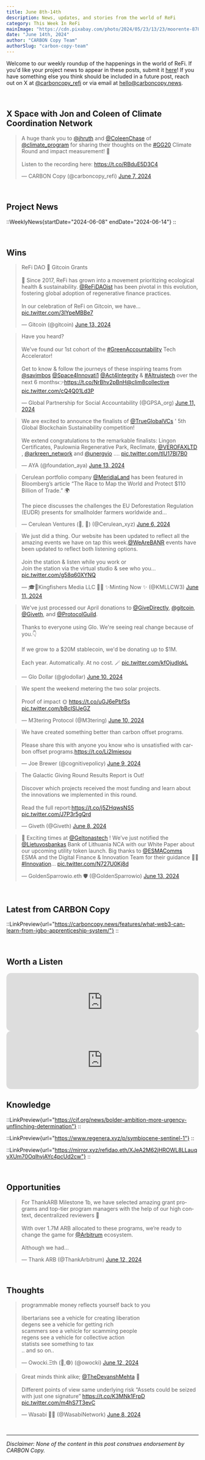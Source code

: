 ```yaml
---
title: June 8th-14th
description: News, updates, and stories from the world of ReFi
category: This Week In ReFi
mainImage: "https://cdn.pixabay.com/photo/2024/05/23/13/23/moorente-8783210_1280.jpg"
date: "June 14th, 2024"
author: "CARBON Copy Team"
authorSlug: "carbon-copy-team"
---
```


Welcome to our weekly roundup of the happenings in the world of ReFi. If you'd like your project news to appear in these posts, submit it [here](https://baserow.io/form/Bvg1VhbZvYjYDyylflMoYvqPA7Gogg1GDeTjzO8ku-o)! If you have something else you think should be included in a future post, reach out on X at [@carboncopy_refi](https://x.com/carboncopy_refi) or via email at hello@carboncopy.news.

<br>

## X Space with Jon and Coleen of Climate Coordination Network

<blockquote class="twitter-tweet"><p lang="en" dir="ltr">A huge thank you to <a href="https://twitter.com/jhruth?ref_src=twsrc%5Etfw">@jhruth</a> and <a href="https://twitter.com/ColeenChase?ref_src=twsrc%5Etfw">@ColeenChase</a> of <a href="https://twitter.com/climate_program?ref_src=twsrc%5Etfw">@climate_program</a> for sharing their thoughts on the <a href="https://twitter.com/hashtag/GG20?src=hash&amp;ref_src=twsrc%5Etfw">#GG20</a> Climate Round and impact measurement! 💚<br><br>Listen to the recording here: <a href="https://t.co/RBduE5D3C4">https://t.co/RBduE5D3C4</a></p>&mdash; CARBON Copy (@carboncopy_refi) <a href="https://twitter.com/carboncopy_refi/status/1798918542282326157?ref_src=twsrc%5Etfw">June 7, 2024</a></blockquote>

<br>

## Project News

::WeeklyNews{startDate="2024-06-08" endDate="2024-06-14"}
::

<br>

## Wins

<blockquote class="twitter-tweet"><p lang="en" dir="ltr">ReFi DAO 🤝 Gitcoin Grants<br><br>🚀 Since 2017, ReFi has grown into a movement prioritizing ecological health &amp; sustainability. <a href="https://twitter.com/ReFiDAOist?ref_src=twsrc%5Etfw">@ReFiDAOist</a> has been pivotal in this evolution, fostering global adoption of regenerative finance practices.<br><br>In our celebration of ReFi on Gitcoin, we have… <a href="https://t.co/3lYpeMBBe7">pic.twitter.com/3lYpeMBBe7</a></p>&mdash; Gitcoin (@gitcoin) <a href="https://twitter.com/gitcoin/status/1801348189427028055?ref_src=twsrc%5Etfw">June 13, 2024</a></blockquote>

<blockquote class="twitter-tweet"><p lang="en" dir="ltr">Have you heard?<br><br>We&#39;ve found our 1st cohort of the <a href="https://twitter.com/hashtag/GreenAccountability?src=hash&amp;ref_src=twsrc%5Etfw">#GreenAccountability</a> Tech Accelerator!<br><br>Get to know &amp; follow the journeys of these inspiring teams from <a href="https://twitter.com/savimbos?ref_src=twsrc%5Etfw">@savimbos</a> <a href="https://twitter.com/Space4Innovati1?ref_src=twsrc%5Etfw">@Space4Innovati1</a> <a href="https://twitter.com/Act4Integrity?ref_src=twsrc%5Etfw">@Act4Integrity</a> &amp; <a href="https://twitter.com/hashtag/Altruistech?src=hash&amp;ref_src=twsrc%5Etfw">#Altruistech</a> over the next 6 months👉<a href="https://t.co/NrBhv2pBnH">https://t.co/NrBhv2pBnH</a><a href="https://twitter.com/clim8collective?ref_src=twsrc%5Etfw">@clim8collective</a> <a href="https://t.co/cQ4Q01Ld3P">pic.twitter.com/cQ4Q01Ld3P</a></p>&mdash; Global Partnership for Social Accountability (@GPSA_org) <a href="https://twitter.com/GPSA_org/status/1800635366786924662?ref_src=twsrc%5Etfw">June 11, 2024</a></blockquote>

<blockquote class="twitter-tweet"><p lang="en" dir="ltr">We are excited to announce the finalists of <a href="https://twitter.com/TrueGlobalVCs?ref_src=twsrc%5Etfw">@TrueGlobalVCs</a> &#39; 5th Global Blockchain Sustainability competition! <br><br>We extend congratulations to the remarkable finalists: Lingon Certificates, Paulownia Regenerative Park, Reclimate, <a href="https://twitter.com/VEROFAXLTD?ref_src=twsrc%5Etfw">@VEROFAXLTD</a> , <a href="https://twitter.com/arkreen_network?ref_src=twsrc%5Etfw">@arkreen_network</a> and <a href="https://twitter.com/unergyio?ref_src=twsrc%5Etfw">@unergyio</a> .… <a href="https://t.co/tlU17Bl7B0">pic.twitter.com/tlU17Bl7B0</a></p>&mdash; AYA (@foundation_aya) <a href="https://twitter.com/foundation_aya/status/1801239455837089840?ref_src=twsrc%5Etfw">June 13, 2024</a></blockquote>

<blockquote class="twitter-tweet"><p lang="en" dir="ltr">Cerulean portfolio company <a href="https://twitter.com/MeridiaLand?ref_src=twsrc%5Etfw">@MeridiaLand</a> has been featured in Bloomberg’s article “The Race to Map the World and Protect $110 Billion of Trade.” 🌍<br><br>The piece discusses the challenges the EU Deforestation Regulation (EUDR) presents for smallholder farmers worldwide and...</p>&mdash; Cerulean Ventures (🌳, 🌊) (@Cerulean_xyz) <a href="https://twitter.com/Cerulean_xyz/status/1798693596885094523?ref_src=twsrc%5Etfw">June 6, 2024</a></blockquote>

<blockquote class="twitter-tweet"><p lang="en" dir="ltr">We just did a thing. Our website has been updated to reflect all the amazing events we have on tap this week.<a href="https://twitter.com/WeAreBANR?ref_src=twsrc%5Etfw">@WeAreBANR</a> events have been updated to reflect both listening options.<br><br>Join the station &amp; listen while you work or<br>Join the station via the virtual studio &amp; see who you… <a href="https://t.co/g58q60XYNQ">pic.twitter.com/g58q60XYNQ</a></p>&mdash; 🎓🐝Kingfishers Media LLC 🌺🌞 ✨Minting Now ✨ (@KMLLCW3) <a href="https://twitter.com/KMLLCW3/status/1800505545524224366?ref_src=twsrc%5Etfw">June 11, 2024</a></blockquote>

<blockquote class="twitter-tweet"><p lang="en" dir="ltr">We&#39;ve just processed our April donations to <a href="https://twitter.com/GiveDirectly?ref_src=twsrc%5Etfw">@GiveDirectly</a>, <a href="https://twitter.com/gitcoin?ref_src=twsrc%5Etfw">@gitcoin</a>, <a href="https://twitter.com/Giveth?ref_src=twsrc%5Etfw">@Giveth</a>, and <a href="https://twitter.com/ProtocolGuild?ref_src=twsrc%5Etfw">@ProtocolGuild</a>.<br><br>Thanks to everyone using Glo. We&#39;re seeing real change because of you.👇<br><br>If we grow to a $20M stablecoin, we&#39;d be donating up to $1M.<br><br>Each year. Automatically. At no cost. 🪄 <a href="https://t.co/kfOjudlqkL">pic.twitter.com/kfOjudlqkL</a></p>&mdash; Glo Dollar (@glodollar) <a href="https://twitter.com/glodollar/status/1800179719046103239?ref_src=twsrc%5Etfw">June 10, 2024</a></blockquote>

<blockquote class="twitter-tweet"><p lang="en" dir="ltr">We spent the weekend metering the two solar projects.<br><br>Proof of impact 🌞 <a href="https://t.co/uGJ6ePbfSs">https://t.co/uGJ6ePbfSs</a> <a href="https://t.co/bBcISlJeGZ">pic.twitter.com/bBcISlJeGZ</a></p>&mdash; M3tering Protocol (@M3tering) <a href="https://twitter.com/M3tering/status/1800164042662928548?ref_src=twsrc%5Etfw">June 10, 2024</a></blockquote>

<blockquote class="twitter-tweet"><p lang="en" dir="ltr">We have created something better than carbon offset programs.<br><br>Please share this with anyone you know who is unsatisfied with carbon offset programs.<a href="https://t.co/Li2Imiesou">https://t.co/Li2Imiesou</a></p>&mdash; Joe Brewer (@cognitivepolicy) <a href="https://twitter.com/cognitivepolicy/status/1799867068755653055?ref_src=twsrc%5Etfw">June 9, 2024</a></blockquote>

<blockquote class="twitter-tweet"><p lang="en" dir="ltr">The Galactic Giving Round Results Report is Out!<br><br>Discover which projects received the most funding and learn about the innovations we implemented in this round.<br><br>Read the full report:<a href="https://t.co/j5ZHqwsNS5">https://t.co/j5ZHqwsNS5</a> <a href="https://t.co/J7P3r5gQrd">pic.twitter.com/J7P3r5gQrd</a></p>&mdash; Giveth (@Giveth) <a href="https://twitter.com/Giveth/status/1799411082492334181?ref_src=twsrc%5Etfw">June 8, 2024</a></blockquote>

<blockquote class="twitter-tweet"><p lang="en" dir="ltr">🚀 Exciting times at <a href="https://twitter.com/Geltonastech?ref_src=twsrc%5Etfw">@Geltonastech</a> ! We’ve just notified the <a href="https://twitter.com/Lietuvosbankas?ref_src=twsrc%5Etfw">@Lietuvosbankas</a> Bank of Lithuania NCA with our White Paper about our upcoming utility token launch. Big thanks to <a href="https://twitter.com/ESMAComms?ref_src=twsrc%5Etfw">@ESMAComms</a> ESMA and the Digital Finance &amp; Innovation Team for their guidance 💙💙<a href="https://twitter.com/hashtag/Innovation?src=hash&amp;ref_src=twsrc%5Etfw">#Innovation</a>… <a href="https://t.co/N727U0Kj8d">pic.twitter.com/N727U0Kj8d</a></p>&mdash; GoldenSparrowio.eth 🛡️ (@GoldenSparrowio) <a href="https://twitter.com/GoldenSparrowio/status/1801176345554075825?ref_src=twsrc%5Etfw">June 13, 2024</a></blockquote>

<br>

## Latest from CARBON Copy

::LinkPreview{url="https://carboncopy.news/features/what-web3-can-learn-from-igbo-apprenticeship-system/"}
::

<br>

## Worth a Listen

<iframe style="border-radius:12px" src="https://open.spotify.com/embed/episode/5V4wQh4UrJWTmx2f8uwBYC?utm_source=generator" width="100%" height="152" frameBorder="0" allowfullscreen="" allow="autoplay; clipboard-write; encrypted-media; fullscreen; picture-in-picture" loading="lazy"></iframe>

<br>

<iframe style="border-radius:12px" src="https://open.spotify.com/embed/episode/5QaXLkzeIZwNoX7pRVw3d8?utm_source=generator" width="100%" height="152" frameBorder="0" allowfullscreen="" allow="autoplay; clipboard-write; encrypted-media; fullscreen; picture-in-picture" loading="lazy"></iframe>

<!-- <br>

## ReFi in the News

::LinkPreview{url="https://www.coindesk.com/opinion/2024/06/13/blockchains-are-revolutionizing-public-goods-funding/"}
:: -->

<br>

## Knowledge

::LinkPreview{url="https://cif.org/news/bolder-ambition-more-urgency-unflinching-determination"}
::

::LinkPreview{url="https://www.regenera.xyz/p/symbiocene-sentinel-1"}
::

::LinkPreview{url="https://mirror.xyz/refidao.eth/XJeA2M62jHROWL8LLauqvXUm70OqlhyjAYc4pcUd2cw"}
::

<br>

## Opportunities

<blockquote class="twitter-tweet"><p lang="en" dir="ltr">For ThankARB Milestone 1b, we have selected amazing grant programs and top-tier program managers with the help of our high context, decentralized reviewers 💙<br><br>With over 1.7M ARB allocated to these programs, we’re ready to change the game for <a href="https://twitter.com/arbitrum?ref_src=twsrc%5Etfw">@Arbitrum</a> ecosystem.<br><br>Although we had…</p>&mdash; Thank ARB (@ThankArbitrum) <a href="https://twitter.com/ThankArbitrum/status/1800962387719409865?ref_src=twsrc%5Etfw">June 12, 2024</a></blockquote>

<br>

## Thoughts

<blockquote class="twitter-tweet"><p lang="en" dir="ltr">programmable money reflects yourself back to you<br><br>libertarians see a vehicle for creating liberation<br>degens see a vehicle for getting rich<br>scammers see a vehicle for scamming people<br>regens see a vehicle for collective action<br>statists see something to tax<br>.. and so on..</p>&mdash; Owocki.Ξth (🍄,🟢) (@owocki) <a href="https://twitter.com/owocki/status/1801000272451297437?ref_src=twsrc%5Etfw">June 12, 2024</a></blockquote>

<blockquote class="twitter-tweet"><p lang="en" dir="ltr">Great minds think alike; <a href="https://twitter.com/TheDevanshMehta?ref_src=twsrc%5Etfw">@TheDevanshMehta</a> 🫡<br><br>Different points of view same underlying risk “Assets could be seized with just one signature” <a href="https://t.co/K3MNk1FrpD">https://t.co/K3MNk1FrpD</a> <a href="https://t.co/m4hS7T3evC">pic.twitter.com/m4hS7T3evC</a></p>&mdash; Wasabi 🥥🌴 (@WasabiNetwork) <a href="https://twitter.com/WasabiNetwork/status/1799516997593555212?ref_src=twsrc%5Etfw">June 8, 2024</a></blockquote>
    
<br>

***

*Disclaimer: None of the content in this post construes endorsement by CARBON Copy.*  
